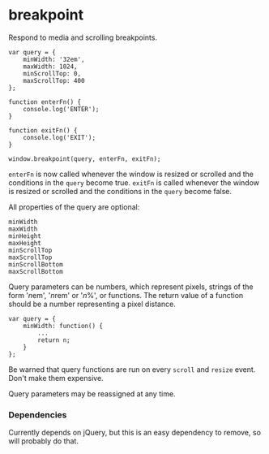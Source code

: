 # breakpoint


Respond to media and scrolling breakpoints.

    var query = {
        minWidth: '32em',
        maxWidth: 1024,
        minScrollTop: 0,
        maxScrollTop: 400
    };

    function enterFn() {
        console.log('ENTER');
    }

    function exitFn() {
        console.log('EXIT');
    }

    window.breakpoint(query, enterFn, exitFn);

<code>enterFn</code> is now called whenever the window is resized or scrolled and the conditions in the <code>query</code> become true.
<code>exitFn</code> is called whenever the window is resized or scrolled and the conditions in the <code>query</code> become false.

All properties of the query are optional:

    minWidth
    maxWidth
    minHeight
    maxHeight
    minScrollTop
    maxScrollTop
    minScrollBottom
    maxScrollBottom

Query parameters can be numbers, which represent pixels, strings of the form
'<i>n</i>em', '<i>n</i>rem' or '<i>n</i>%', or functions. The return value of a
function should be a number representing a pixel distance.

    var query = {
        minWidth: function() {
            ...
            return n;
        }
    };

Be warned that query functions are run on every <code>scroll</code> and
<code>resize</code> event. Don't make them expensive.

Query parameters may be reassigned at any time.

### Dependencies

Currently depends on jQuery, but this is an easy dependency to remove, so will probably do that.

